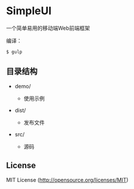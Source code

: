 # SimpleUI
一个简单易用的移动端Web前端框架

编译：

```node
$ gulp
```

## 目录结构

- demo/
    + 使用示例

- dist/
    + 发布文件

- src/
    + 源码

## License
MIT License (http://opensource.org/licenses/MIT)
